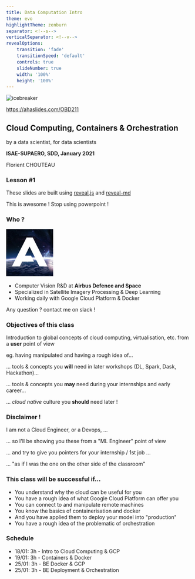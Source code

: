 ```yaml
---
title: Data Computation Intro
theme: evo
highlightTheme: zenburn
separator: <!--s-->
verticalSeparator: <!--v-->
revealOptions:
    transition: 'fade'
    transitionSpeed: 'default'
    controls: true
    slideNumber: true
    width: '100%'
    height: '100%'
---
```


![icebreaker](https://i.imgur.com/wLSuwQQ.gif)

https://ahaslides.com/OBD211

<!--v-->

## Cloud Computing, Containers & Orchestration

by a data scientist, for data scientists

**ISAE-SUPAERO, SDD, January 2021**

Florient CHOUTEAU

<!--v-->
<!-- .slide: data-background="http://i.giphy.com/90F8aUepslB84.gif" -->

### Lesson #1

These slides are built using [reveal.js](https://revealjs.com) and [reveal-md](
https://github.com/webpro/reveal-md)

This is awesome ! Stop using powerpoint !

<!--v-->

### Who ?

<img src="static/img/ads_logo.jpg" alt="" width="128px" height="128px" style="background:none; border:none; box-shadow:none;"/>

- Computer Vision R&D at **Airbus Defence and Space**
- Specialized in Satellite Imagery Processing & Deep Learning
- Working daily with Google Cloud Platform & Docker

Any question ? contact me on slack !

<!--v-->

### Objectives of this class

Introduction to global concepts of cloud computing, virtualisation, etc. from a **user** point of view

<!--v-->

eg. having manipulated and having a rough idea of...

... tools & concepts you **will** need in later workshops (DL, Spark, Dask, Hackathon)...

... tools & concepts you **may** need during your internships and early career...

... *cloud native* culture you **should** need later !

<!--v-->

### Disclaimer !

I am not a Cloud Engineer, or a Devops,  ... <!-- .element: class="fragment" data-fragment-index="1" -->

... so I'll be showing you these from a "ML Engineer" point of view  <!-- .element: class="fragment" data-fragment-index="2" -->

... and try to give you pointers for your internship / 1st job ...  <!-- .element: class="fragment" data-fragment-index="3" -->

... "as if I was the one on the other side of the classroom" <!-- .element: class="fragment" data-fragment-index="4" -->

<!--v-->

### This class will be successful if...

- You understand why the cloud can be useful for you <!-- .element: class="fragment" data-fragment-index="1" -->
- You have a rough idea of what Google Cloud Platform can offer you <!-- .element: class="fragment" data-fragment-index="2" -->
- You can connect to and manipulate remote machines <!-- .element: class="fragment" data-fragment-index="3" -->
- You know the basics of containerisation and docker <!-- .element: class="fragment" data-fragment-index="4" -->
- And you have applied them to deploy your model into "production" <!-- .element: class="fragment" data-fragment-index="5" -->
- You have a rough idea of the problematic of orchestration <!-- .element: class="fragment" data-fragment-index="6" -->

<!--v-->

### Schedule

- 18/01: 3h - Intro to Cloud Computing & GCP
- 19/01: 3h - Containers & Docker
- 25/01: 3h - BE Docker & GCP
- 25/01: 3h - BE Deployment & Orchestration
